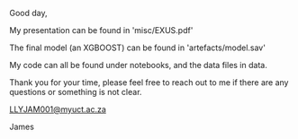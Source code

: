 Good day, 

My presentation can be found in 'misc/EXUS.pdf'

The final model (an XGBOOST) can be found in 'artefacts/model.sav'

My code can all be found under notebooks, and the data files in data. 

Thank you for your time, please feel free to reach out to me if there are any questions or something is not clear. 

LLYJAM001@myuct.ac.za

James 